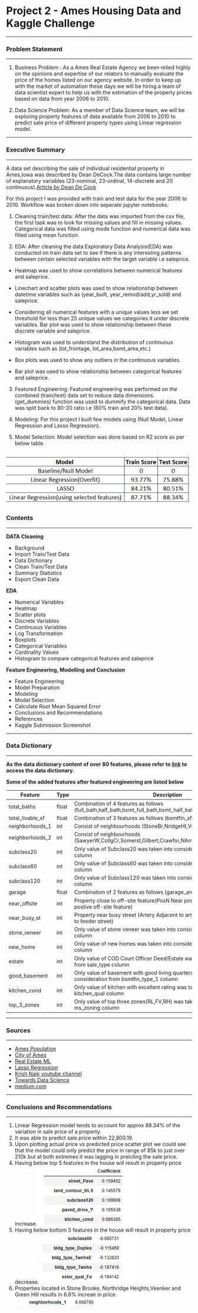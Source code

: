 # Project 2 - Ames Housing Data and Kaggle Challenge
---

### Problem Statement
---
1) Business Problem : As a Ames Real Estate Agency we been relied highly on the opinions and expertise of our relators to manually evaluate the price of the homes listed on our agency website. In order to keep up with the market of automation these days we will be hiring a team of data scientist expert to help us with the estimation of the property prices based on data from year 2006 to 2010.

2) Data Science Problem: As a member of Data Science team, we will be exploring property features of data available from 2006 to 2010 to predict sale price of different property types using Linear regression model.

---

### Executive Summary
---
A data set describing the sale of individual residential property in Ames,Iowa was described by Dean DeCock.The data contains large number of explanatory variables (23-nominal, 23-ordinal, 14-discrete and 20 continuous).[Article by Dean De Cock](http://jse.amstat.org/v19n3/decock.pdf)

For this project I was provided with train and test data for the year 2006 to 2010. Workflow was broken down into seperate jupyter notebooks.

1) Cleaning train/test data: After the data was imported from the csv file, the first task was to look for missing values and fill in missing values. Categorical data was filled using mode function and numerical data was filled using mean function.

2) EDA: After cleaning the data Exploratory Data Analysis(EDA) was conducted on train data set to see if there is any interesting patterns between certain selected variables with the target variable i.e saleprice.

- Heatmap was used to show correlations between numerical features and saleprice.

- Linechart and scatter plots was used to show relationship between datetime variables such as (year_built, year_remod/add,yr_sold) and saleprice.

- Considering all numerical features with a unique values less we set threshold for less than 25 unique values we categories it under discrete variables. Bar plot was used to show relationship between these discrete variable and saleprice.

- Histogram was used to understand the distribution of continuous variables such as (lot_frontage, lot_area,bsmt_area,etc.)

- Box plots was used to show any outliers in the continuous variables.

- Bar plot was used to show relationship between categorical features and saleprice.

3) Featured Engineering: Featured engineering was performed on the combined (train/test) data set to reduce data dimensions.
(get_dummies) function was used to dummify the categorical data. Data was split back to 80-20 ratio i.e (80% train and 20% test data).

4) Modeling: For this project I built few models using (Null Model, Linear Regression and Lasso Regression).

5) Model Selection: Model selection was done based on R2 score as per below table.

![](https://github.com/mubin20/my_projects/blob/master/project_2/images/table.PNG)




### Contents
---

**DATA Cleaning**
- Background
- Import Train/Test Data
- Data Dictionary
- Clean Train/Test Data
- Summary Statistics
- Export Clean Data

**EDA**
- Numerical Variables
- Heatmap
- Scatter plots
- Discrete Variables
- Continuous Variables
- Log Transformation
- Boxplots
- Categorical Variables
- Cardinality Values
- Histogram to compare categorical features and saleprice

**Feature Engineering, Modelling and Conclusion**
- Feature Engineering
- Model Preparation
- Modeling
- Model Selection
- Calculate Root Mean Squared Error
- Conclusions and Recommendations
- References
- Kaggle Submission Screenshot

---

### Data Dictionary
---

**As the data dictionary content of over 80 features, please refer to [link](https://www.kaggle.com/c/dsi-us-12-project-2-regression-challenge/data) to access the data dictionary.**

**Some of the added features after featured engineering are listed below**

|Feature|Type|Description|
|---|---|---|
|total_baths|float|Combination of 4 features as follows (full_bath,half_bath,bsmt_full_bath,bsmt_half_bath)|
|total_livable_sf|float|Combination of 3 features as follows (bsmtfin_sf_1,bsmtfin_sf_2,gr_liv_area)| 
|neighborhoods_1|int|Consist of neighbourhoods (StoneBr,NridgeHt,Veenker,NoRidge,GrnHill)|
|neighborhoods_2|int|Consist of neighbourhoods (SawyerW,CollgCr,Somerst,Gilbert,Crawfor,NAmes,ClearCr,Blmngtn,Greens)|
|subclass20|int|Only value of Subclass20 was taken into consideration from ms_sublass column| 
|subclass60|int|Only value of Subclass60 was taken into consideration from ms_sublass column|
|subclass120|int|Only value of Subclass120 was taken into consideration from ms_sublass column|
|garage|float|Combination of 2 features as follows (garage_area,garage_cars)|
|near_offsite|int|Property close to off-site feature(PosN Near positive, PosA Adjacent to postive off-site feature)|
|near_busy_st|int|Property near busy street (Artery Adjacent to arterial street,Feedr Adjacent to feeder street) |
|stone_veneer|int|Only value of stone veneer was taken into consideration from mas_vnr_type column|
|new_home|int|Only value of new homes was taken into consideration from sale_type column|
|estate|int|Only value of COD Court Officer Deed/Estate was taken into consideration from sale_type column|
|good_basement|int|Only value of basement with good living quarters was taken into consideration from bsmtfin_type_1 column|
|kitchen_cond|int|Only value of kitchen with excellent rating was taken into consideration from kitchen_qual column|
|top_3_zones|int|Only value of top three zones(RL,FV,RH) was taken into consideration from ms_zoning column|

---

### Sources
---

- [Ames Population](https://datausa.io/profile/geo/ames-ia/#about)
- [City of Ames](https://www.cityofames.org/about-ames/about-ames)
- [Real Estate ML](https://unionstreetmedia.com/the-rise-of-machine-learning-in-real-estate/#:~:text=Personalized%20Marketing%20Automation%20%E2%80%93%20machine%20learning,neighborhood%20and%20property%20is%20best)
- [Lasso Regression](https://chrisalbon.com/code/machine_learning/linear_regression/effect_of_alpha_on_lasso_regression/)
- [Krish Naik youtube channel](https://www.youtube.com/channel/UCNU_lfiiWBdtULKOw6X0Dig)
- [Towards Data Science](https://towardsdatascience.com/wrangling-through-dataland-modeling-house-prices-in-ames-iowa-75b9b4086c96)
- [medium.com](https://medium.com/@kamskijohnm2m/ames-housing-price-prediction-complete-ml-project-with-python-2af595a749d6)

---

### Conclusions and Recommendations
---

1) Linear Regression model tends to account for approx 88.34% of the variation in sale price of a property.
2) It was able to predict sale price within 22,800.19.
3) Upon plotting actual price vs predicted price scatter plot we could see that the model could only predict the price in range of 85k to just over 210k but at both extremes it was lagging in preicting the sale price.
4) Having below top 5 features in the house will result in property price increase.
![](https://github.com/mubin20/my_projects/blob/master/project_2/images/lr_Top5.PNG)
5) Having below bottom 5 features in the house will result in property price decrease.
![](https://github.com/mubin20/my_projects/blob/master/project_2/images/lr_bottom5.PNG)
6) Properties located in Stone Brooke, Northridge Heights,Veenker and Green Hill  results in 6.8% increae in price.
![](https://github.com/mubin20/my_projects/blob/master/project_2/images/neighborhood_1.PNG)